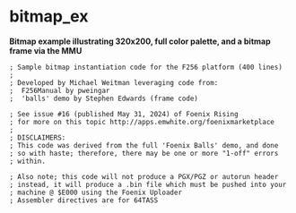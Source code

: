 # bitmap_ex
**Bitmap example illustrating 320x200, full color palette, and a bitmap frame via the MMU**  
  
``; Sample bitmap instantiation code for the F256 platform (400 lines)``  
``;``  
``; Developed by Michael Weitman leveraging code from:``  
``;  F256Manual by pweingar``  
``;  'balls' demo by Stephen Edwards (frame code)``  
  
``; See issue #16 (published May 31, 2024) of Foenix Rising``  
``; for more on this topic http://apps.emwhite.org/foenixmarketplace``  
``;``  
``; DISCLAIMERS:``   
``; This code was derived from the full 'Foenix Balls' demo, and done``  
``; so with haste; therefore, there may be one or more "1-off" errors``  
``; within.``
  
``; Also note; this code will not produce a PGX/PGZ or autorun header``  
``; instead, it will produce a .bin file which must be pushed into your``  
``; machine @ $E000 using the Foenix Uploader``  
``; Assembler directives are for 64TASS``  
